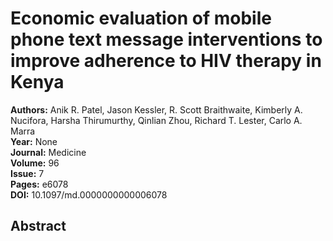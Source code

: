 # Economic evaluation of mobile phone text message interventions to improve adherence to HIV therapy in Kenya

**Authors:** Anik R. Patel, Jason Kessler, R. Scott Braithwaite, Kimberly A. Nucifora, Harsha Thirumurthy, Qinlian Zhou, Richard T. Lester, Carlo A. Marra  
**Year:** None  
**Journal:** Medicine  
**Volume:** 96  
**Issue:** 7  
**Pages:** e6078  
**DOI:** 10.1097/md.0000000000006078  

## Abstract


